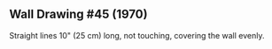 ## Wall Drawing #45 (1970)

Straight lines 10" (25 cm) long, not touching, covering the wall evenly.
